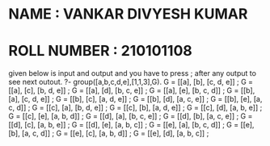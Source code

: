 # NAME :  VANKAR DIVYESH KUMAR
# ROLL NUMBER :  210101108

 given below is input and output and you have to press ; after any output to see next outout.
?- group([a,b,c,d,e],[1,1,3],G).
G = [[a], [b], [c, d, e]] ;
G = [[a], [c], [b, d, e]] ;
G = [[a], [d], [b, c, e]] ;
G = [[a], [e], [b, c, d]] ;
G = [[b], [a], [c, d, e]] ;
G = [[b], [c], [a, d, e]] ;
G = [[b], [d], [a, c, e]] ;
G = [[b], [e], [a, c, d]] ;
G = [[c], [a], [b, d, e]] ;
G = [[c], [b], [a, d, e]] ;
G = [[c], [d], [a, b, e]] ;
G = [[c], [e], [a, b, d]] ;
G = [[d], [a], [b, c, e]] ;
G = [[d], [b], [a, c, e]] ;
G = [[d], [c], [a, b, e]] ;
G = [[d], [e], [a, b, c]] ;
G = [[e], [a], [b, c, d]] ;
G = [[e], [b], [a, c, d]] ;
G = [[e], [c], [a, b, d]] ;
G = [[e], [d], [a, b, c]] ;